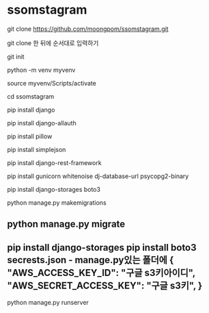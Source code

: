 # ssomstagram

git clone https://github.com/moongpom/ssomstagram.git

git clone 한 뒤에 순서대로 입력하기

git init

python -m venv myvenv

source myvenv/Scripts/activate

cd ssomstagram

pip install django

pip install django-allauth

pip install pillow

pip install simplejson

pip install django-rest-framework

pip install gunicorn whitenoise dj-database-url psycopg2-binary

pip install django-storages boto3

python manage.py makemigrations

python manage.py migrate
-------------------------------
pip install django-storages
pip install boto3
secrests.json - manage.py있는 폴더에
{
    "AWS_ACCESS_KEY_ID": "구글 s3키아이디",
    "AWS_SECRET_ACCESS_KEY": "구글 s3키",
}
-------------------------------

python manage.py runserver
